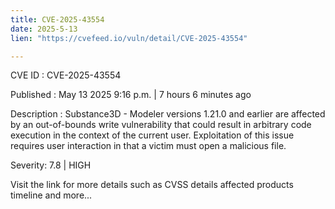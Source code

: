 ```yaml
---
title: CVE-2025-43554
date: 2025-5-13
lien: "https://cvefeed.io/vuln/detail/CVE-2025-43554"

---
```


CVE ID : CVE-2025-43554

Published :  May 13
2025
9:16 p.m. | 7 hours
6 minutes ago

Description : Substance3D - Modeler versions 1.21.0 and earlier are affected by an out-of-bounds write vulnerability that could result in arbitrary code execution in the context of the current user. Exploitation of this issue requires user interaction in that a victim must open a malicious file.

Severity: 7.8 | HIGH

Visit the link for more details
such as CVSS details
affected products
timeline
and more...

